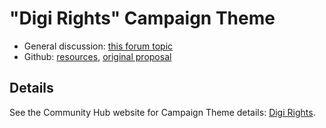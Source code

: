 # "Digi Rights" Campaign Theme

- General discussion: [this forum topic](https://community.humanetech.com/t/492)
- Github: [resources](https://github.com/humanetech-community/awareness-program/tree/master/themes/digi-rights), [original proposal](https://github.com/humanetech-community/awareness-program/issues/64)

## Details

See the Community Hub website for Campaign Theme details: [Digi Rights](https://humanetech.community/awareness-program/campaign-themes/digi-rights/).
